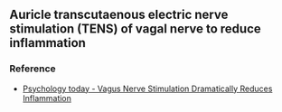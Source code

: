## Auricle transcutaenous electric nerve stimulation (TENS) of vagal nerve to reduce inflammation

### Reference
  - [Psychology today - Vagus Nerve Stimulation Dramatically Reduces Inflammation](https://www.psychologytoday.com/us/blog/the-athletes-way/201607/vagus-nerve-stimulation-dramatically-reduces-inflammation) 
